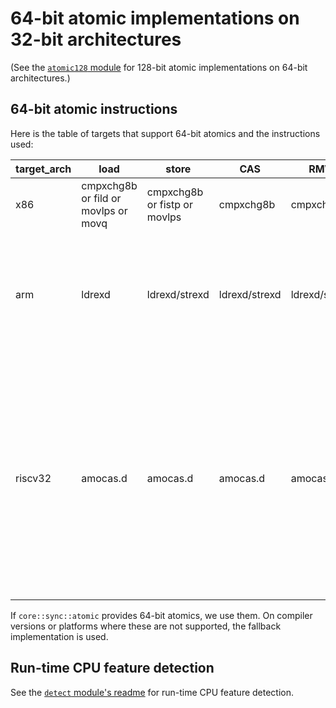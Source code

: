 # 64-bit atomic implementations on 32-bit architectures

(See the [`atomic128` module](../atomic128) for 128-bit atomic implementations on 64-bit architectures.)

## 64-bit atomic instructions

Here is the table of targets that support 64-bit atomics and the instructions used:

| target_arch | load | store | CAS | RMW | note |
| ----------- | ---- | ----- | --- | --- | ---- |
| x86 | cmpxchg8b or fild or movlps or movq | cmpxchg8b or fistp or movlps | cmpxchg8b | cmpxchg8b | provided by `core::sync::atomic` |
| arm | ldrexd | ldrexd/strexd | ldrexd/strexd | ldrexd/strexd | provided by `core::sync::atomic` for Armv6+, otherwise provided by us for Linux/Android using kuser_cmpxchg64 (see [arm_linux.rs](arm_linux.rs) for more) |
| riscv32 | amocas.d | amocas.d | amocas.d | amocas.d | Experimental because LLVM marking the corresponding target feature as experimental. Requires experimental-zacas target feature. Both compile-time and run-time detection are supported (run-time detection is currently disabled by default). <br> Requires rustc 1.59+ |

If `core::sync::atomic` provides 64-bit atomics, we use them.
On compiler versions or platforms where these are not supported, the fallback implementation is used.

## Run-time CPU feature detection

See the [`detect` module's readme](../detect/README.md) for run-time CPU feature detection.
